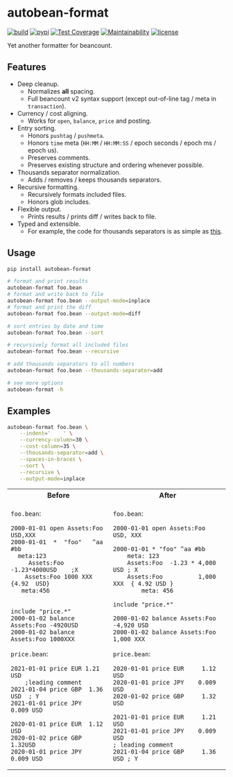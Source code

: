 # autobean-format
[![build](https://github.com/SEIAROTg/autobean-format/actions/workflows/build.yml/badge.svg)](https://github.com/SEIAROTg/autobean-format/actions/workflows/build.yml)
[![pypi](https://img.shields.io/pypi/v/autobean-format)](https://pypi.org/project/autobean-format/)
[![Test Coverage](https://api.codeclimate.com/v1/badges/0c09f58b4d6735d7d991/test_coverage)](https://codeclimate.com/github/SEIAROTg/autobean-format/test_coverage)
[![Maintainability](https://api.codeclimate.com/v1/badges/0c09f58b4d6735d7d991/maintainability)](https://codeclimate.com/github/SEIAROTg/autobean-format/maintainability)
[![license](https://img.shields.io/github/license/SEIAROTg/autobean-format.svg)](https://github.com/SEIAROTg/autobean-format)

Yet another formatter for beancount.

## Features

* Deep cleanup.
  * Normalizes **all** spacing.
  * Full beancount v2 syntax support (except out-of-line tag / meta in `transaction`).
* Currency / cost aligning.
  * Works for `open`, `balance`, `price` and posting.
* Entry sorting.
  * Honors `pushtag` / `pushmeta`.
  * Honors `time` meta (`HH:MM` / `HH:MM:SS` / epoch seconds / epoch ms / epoch us).
  * Preserves comments.
  * Preserves existing structure and ordering whenever possible.
* Thousands separator normalization.
  * Adds / removes / keeps thousands separators.
* Recursive formatting.
  * Recursively formats included files.
  * Honors glob includes.
* Flexible output.
  * Prints results / prints diff / writes back to file.
* Typed and extensible.
  * For example, the code for thousands separators is as simple as [this](autobean_format/formatters/number.py).

## Usage

```sh
pip install autobean-format

# format and print results
autobean-format foo.bean
# format and write back to file
autobean-format foo.bean --output-mode=inplace
# format and print the diff
autobean-format foo.bean --output-mode=diff

# sort entries by date and time
autobean-format foo.bean --sort

# recursively format all included files
autobean-format foo.bean --recursive

# add thousands separators to all numbers
autobean-format foo.bean --thousands-separator=add

# see more options
autobean-format -h
```

## Examples

```sh
autobean-format foo.bean \
    --indent='    ' \
    --currency-column=30 \
    --cost-column=35 \
    --thousands-separator=add \
    --spaces-in-braces \
    --sort \
    --recursive \
    --output-mode=inplace
```

<table>
<tr>
<th align="center">Before</th>
<th align="center">After</th>
</tr>
<tr>
<td>

`foo.bean`:

```beancount
2000-01-01 open Assets:Foo USD,XXX
2000-01-01  *  "foo"   ^aa  #bb
  meta:123
     Assets:Foo  -1.23*4000USD    ;X
    Assets:Foo 1000 XXX {4.92  USD}
   meta:456


include "price.*"
2000-01-02 balance Assets:Foo -4920USD
2000-01-02 balance Assets:Foo 1000XXX

```

`price.bean`:

```beancount
2021-01-01 price EUR 1.21 USD
    ;leading comment
2021-01-04 price GBP  1.36 USD  ; Y
2021-01-01 price JPY  0.009 USD

2020-01-01 price EUR  1.12 USD
2020-01-02 price GBP  1.32USD
2020-01-01 price JPY  0.009 USD
```

</td>
<td>

`foo.bean`:

```beancount
2000-01-01 open Assets:Foo    USD, XXX

2000-01-01 * "foo" ^aa #bb
    meta: 123
    Assets:Foo  -1.23 * 4,000 USD ; X
    Assets:Foo          1,000 XXX  { 4.92 USD }
        meta: 456

include "price.*"

2000-01-02 balance Assets:Foo -4,920 USD
2000-01-02 balance Assets:Foo 1,000 XXX
```

`price.bean`:

```beancount
2020-01-01 price EUR     1.12 USD
2020-01-01 price JPY    0.009 USD
2020-01-02 price GBP     1.32 USD

2021-01-01 price EUR     1.21 USD
2021-01-01 price JPY    0.009 USD
; leading comment
2021-01-04 price GBP     1.36 USD ; Y
```

</td>
</tr>
</table>

